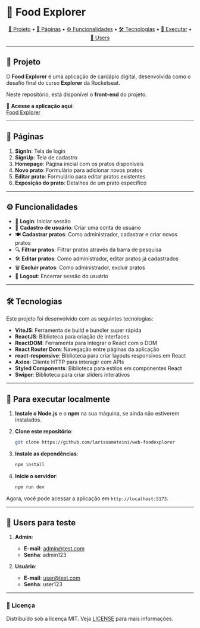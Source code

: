 # 🍴 **Food Explorer**

<p align="center">
  <a href="#project">📄 Projeto</a> •
  <a href="#pages">📑 Páginas</a> •
  <a href="#features">⚙️ Funcionalidades</a> •
  <a href="#technologies">🛠️ Tecnologias</a> •
  <a href="#usage">🚀 Executar</a> •
  <a href="#users">👥 Users</a>
</p>

---

## 📄 Projeto

O **Food Explorer** é uma aplicação de cardápio digital, desenvolvida como o desafio final do curso **Explorer** da Rocketseat.

Neste repositório, está disponível o **front-end** do projeto.

🔗 **Acesse a aplicação aqui**:  
[Food Explorer](https://menu-food-explorer.netlify.app/)

---

## 📑 Páginas

1. **SignIn**: Tela de login
2. **SignUp**: Tela de cadastro
3. **Homepage**: Página inicial com os pratos disponíveis
4. **Novo prato**: Formulário para adicionar novos pratos
5. **Editar prato**: Formulário para editar pratos existentes
6. **Exposição do prato**: Detalhes de um prato específico

---

## ⚙️ Funcionalidades

- 🔑 **Login**: Iniciar sessão
- 📝 **Cadastro de usuário**: Criar uma conta de usuário
- 🍽️ **Cadastrar pratos**: Como administrador, cadastrar e criar novos pratos
- 🔍 **Filtrar pratos**: Filtrar pratos através da barra de pesquisa
- 🛠️ **Editar pratos**: Como administrador, editar pratos já cadastrados
- 🗑️ **Excluir pratos**: Como administrador, excluir pratos
- 🚪 **Logout**: Encerrar sessão do usuário

---

## 🛠️ Tecnologias

Este projeto foi desenvolvido com as seguintes tecnologias:

- **ViteJS**: Ferramenta de build e bundler super rápida
- **ReactJS**: Biblioteca para criação de interfaces
- **ReactDOM**: Ferramenta para integrar o React com o DOM
- **React Router Dom**: Navegação entre páginas da aplicação
- **react-responsive**: Biblioteca para criar layouts responsivos em React
- **Axios**: Cliente HTTP para interagir com APIs
- **Styled Components**: Biblioteca para estilos em componentes React
- **Swiper**: Biblioteca para criar sliders interativos

---

## 🚀 Para executar localmente

1. **Instale o Node.js** e o **npm** na sua máquina, se ainda não estiverem instalados.

2. **Clone este repositório**:
    ```bash
    git clone https://github.com/larissamateini/web-foodexplorer
    ```

3. **Instale as dependências**:
    ```bash
    npm install
    ```

4. **Inicie o servidor**:
    ```bash
    npm run dev
    ```

Agora, você pode acessar a aplicação em `http://localhost:5173`.

---

## 👥 Users para teste

1. **Admin**:  
   - **E-mail**: admin@test.com  
   - **Senha**: admin123  

2. **Usuário**:  
   - **E-mail**: user@test.com  
   - **Senha**: user123  

---

### 📜 Licença

Distribuído sob a licença MIT. Veja [LICENSE](LICENSE) para mais informações.
